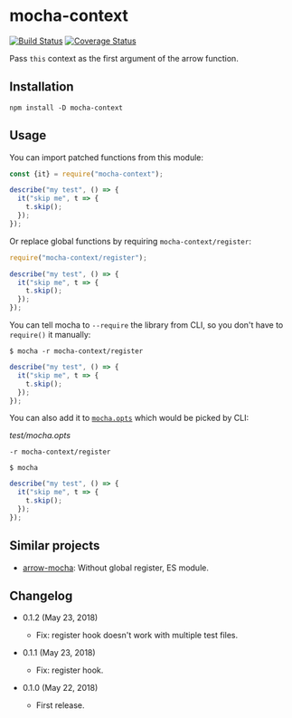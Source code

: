 mocha-context
=============

[![Build Status](https://travis-ci.org/eight04/mocha-context.svg?branch=master)](https://travis-ci.org/eight04/mocha-context)
[![Coverage Status](https://coveralls.io/repos/github/eight04/mocha-context/badge.svg?branch=master)](https://coveralls.io/github/eight04/mocha-context?branch=master)

Pass `this` context as the first argument of the arrow function.

Installation
------------

```
npm install -D mocha-context
```

Usage
-----

You can import patched functions from this module:

```js
const {it} = require("mocha-context");

describe("my test", () => {
  it("skip me", t => {
    t.skip();
  });
});
```

Or replace global functions by requiring `mocha-context/register`:

```js
require("mocha-context/register");

describe("my test", () => {
  it("skip me", t => {
    t.skip();
  });
});
```

You can tell mocha to `--require` the library from CLI, so you don't have to `require()` it manually:

```console
$ mocha -r mocha-context/register
```

```js
describe("my test", () => {
  it("skip me", t => {
    t.skip();
  });
});
```

You can also add it to [`mocha.opts`](https://mochajs.org/#mochaopts) which would be picked by CLI:

*test/mocha.opts*
```
-r mocha-context/register
```

```console
$ mocha
```

```js
describe("my test", () => {
  it("skip me", t => {
    t.skip();
  });
});
```

Similar projects
----------------

* [arrow-mocha](https://github.com/skozin/arrow-mocha): Without global register, ES module.

Changelog
---------

* 0.1.2 (May 23, 2018)

  - Fix: register hook doesn't work with multiple test files.

* 0.1.1 (May 23, 2018)

  - Fix: register hook.

* 0.1.0 (May 22, 2018)

  - First release.
